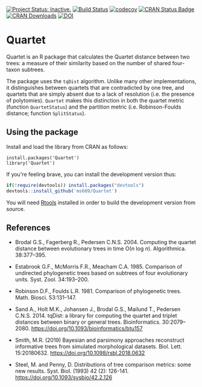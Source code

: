[![Project Status: Inactive.](https://www.repostatus.org/badges/latest/inactive.svg)](https://www.repostatus.org/#inactive)
[![Build Status](https://travis-ci.org/ms609/Quartet.svg?branch=master)](https://travis-ci.org/ms609/Quartet)
[![codecov](https://codecov.io/gh/ms609/Quartet/branch/master/graph/badge.svg)](https://codecov.io/gh/ms609/Quartet)
[![CRAN Status Badge](https://www.r-pkg.org/badges/version/Quartet)](https://cran.r-project.org/package=Quartet)
[![CRAN Downloads](https://cranlogs.r-pkg.org/badges/Quartet)](https://cran.r-project.org/package=Quartet)
[![DOI](https://zenodo.org/badge/80424189.svg)](https://zenodo.org/badge/latestdoi/80424189)

# Quartet

Quartet is an R package that calculates the Quartet distance between two trees:
a measure of their similarity based on the number of shared four-taxon subtrees.

The package uses the `tqDist` algorithm.  Unlike many other implementations,
it distinguishes between quartets that are contradicted by one tree,
and quartets that are simply absent due to a lack of resolution (i.e. the presence
of polytomies).  `Quartet` makes this distinction in both the quartet metric
(function `QuartetStatus`) and the partition metric (i.e. Robinson-Foulds distance;
function `SplitStatus`).


## Using the package
Install and load the library from CRAN as follows:
```
install.packages('Quartet')
library('Quartet')
```

If you're feeling brave, you can install the development version thus:
```r
if(!require(devtools)) install.packages("devtools")
devtools::install_github('ms609/Quartet')
```

You will need [Rtools](https://cran.r-project.org/bin/windows/Rtools/) installed 
in order to build the development version from source.

## References
- Brodal G.S., Fagerberg R., Pedersen C.N.S. 2004. Computing the quartet 
  distance between evolutionary trees in time O(_n_ log _n_). 
  Algorithmica. 38:377–395.

- Estabrook G.F., McMorris F.R., Meacham C.A. 1985. Comparison of undirected 
  phylogenetic trees based on subtrees of four evolutionary units. 
  Syst. Zool. 34:193–200.

- Robinson D.F., Foulds L.R. 1981. Comparison of phylogenetic trees. 
  Math. Biosci. 53:131–147.

- Sand A., Holt M.K., Johansen J., Brodal G.S., Mailund T., Pedersen C.N.S. 2014.
  tqDist: a library for computing the quartet and triplet distances between 
  binary or general trees. 
  Bioinformatics. 30:2079–2080. https://doi.org/10.1093/bioinformatics/btu157

- Smith, M.R. (2019) Bayesian and parsimony approaches reconstruct 
  informative trees from simulated morphological datasets. Biol. Lett.
  15:20180632. https://doi.org/10.1098/rsbl.2018.0632

- Steel, M. and Penny, D. Distributions of tree comparison metrics: some new results.
  Syst. Biol. (1993) 42 (2): 126-141. https://doi.org/10.1093/sysbio/42.2.126
